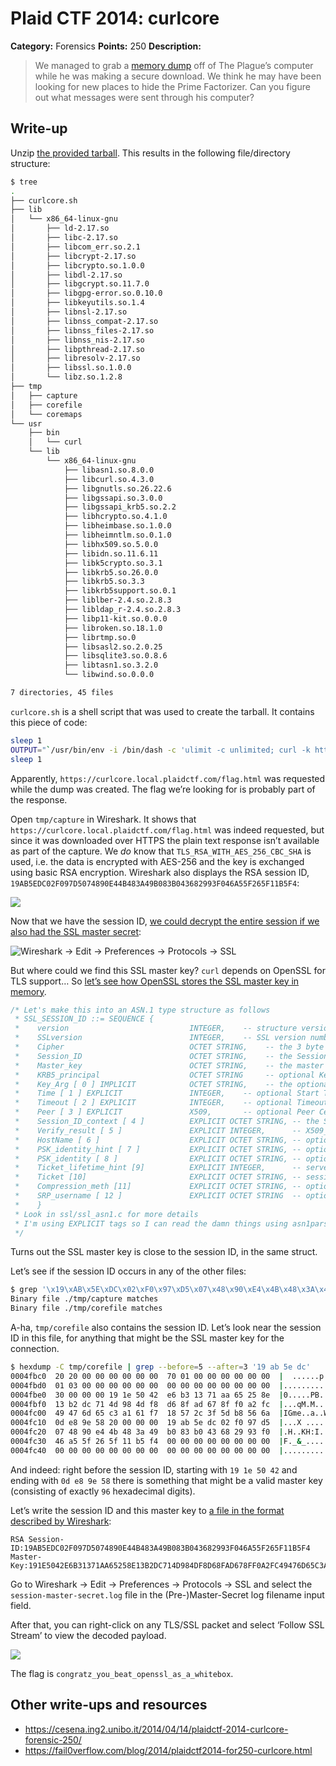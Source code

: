 # Plaid CTF 2014: curlcore

**Category:** Forensics
**Points:** 250
**Description:**

> We managed to grab a [memory dump](curlcore-b9b2bc016a796db9db66be6365d48a6b.tar.bz2) off of The Plague’s computer while he was making a secure download. We think he may have been looking for new places to hide the Prime Factorizer. Can you figure out what messages were sent through his computer?

## Write-up

Unzip [the provided tarball](curlcore-b9b2bc016a796db9db66be6365d48a6b.tar.bz2). This results in the following file/directory structure:

```bash
$ tree
.
├── curlcore.sh
├── lib
│   └── x86_64-linux-gnu
│       ├── ld-2.17.so
│       ├── libc-2.17.so
│       ├── libcom_err.so.2.1
│       ├── libcrypt-2.17.so
│       ├── libcrypto.so.1.0.0
│       ├── libdl-2.17.so
│       ├── libgcrypt.so.11.7.0
│       ├── libgpg-error.so.0.10.0
│       ├── libkeyutils.so.1.4
│       ├── libnsl-2.17.so
│       ├── libnss_compat-2.17.so
│       ├── libnss_files-2.17.so
│       ├── libnss_nis-2.17.so
│       ├── libpthread-2.17.so
│       ├── libresolv-2.17.so
│       ├── libssl.so.1.0.0
│       └── libz.so.1.2.8
├── tmp
│   ├── capture
│   ├── corefile
│   └── coremaps
└── usr
    ├── bin
    │   └── curl
    └── lib
        └── x86_64-linux-gnu
            ├── libasn1.so.8.0.0
            ├── libcurl.so.4.3.0
            ├── libgnutls.so.26.22.6
            ├── libgssapi.so.3.0.0
            ├── libgssapi_krb5.so.2.2
            ├── libhcrypto.so.4.1.0
            ├── libheimbase.so.1.0.0
            ├── libheimntlm.so.0.1.0
            ├── libhx509.so.5.0.0
            ├── libidn.so.11.6.11
            ├── libk5crypto.so.3.1
            ├── libkrb5.so.26.0.0
            ├── libkrb5.so.3.3
            ├── libkrb5support.so.0.1
            ├── liblber-2.4.so.2.8.3
            ├── libldap_r-2.4.so.2.8.3
            ├── libp11-kit.so.0.0.0
            ├── libroken.so.18.1.0
            ├── librtmp.so.0
            ├── libsasl2.so.2.0.25
            ├── libsqlite3.so.0.8.6
            ├── libtasn1.so.3.2.0
            └── libwind.so.0.0.0

7 directories, 45 files
```

`curlcore.sh` is a shell script that was used to create the tarball. It contains this piece of code:

```bash
sleep 1
OUTPUT="`/usr/bin/env -i /bin/dash -c 'ulimit -c unlimited; curl -k https://curlcore.local.plaidctf.com/flag.html & PID=$!; sleep 5; printf "generate-core-file\ninfo proc mappings\ndetach\n" | sudo gdb attach $PID; wait'`"
sleep 1
```

Apparently, `https://curlcore.local.plaidctf.com/flag.html` was requested while the dump was created. The flag we’re looking for is probably part of the response.

Open `tmp/capture` in Wireshark. It shows that `https://curlcore.local.plaidctf.com/flag.html` was indeed requested, but since it was downloaded over HTTPS the plain text response isn’t available as part of the capture. We _do_ know that `TLS_RSA_WITH_AES_256_CBC_SHA` is used, i.e. the data is encrypted with AES-256 and the key is exchanged using basic RSA encryption. Wireshark also displays the RSA session ID, `19AB5EDC02F097D5074890E44B483A49B083B043682993F046A55F265F11B5F4`:

![](wireshark-capture.png)

Now that we have the session ID, [we could decrypt the entire session if we also had the SSL master secret](http://www.cloudshield.com/blog/advanced-malware/how-to-decrypt-openssl-sessions-using-wireshark-and-ssl-session-identifiers/):

![Wireshark → Edit → Preferences → Protocols → SSL](wireshark-ssl-master-secret-log-format.png)

But where could we find this SSL master key? `curl` depends on OpenSSL for TLS support… So [let’s see how OpenSSL stores the SSL master key in memory](https://github.com/openssl/openssl/blob/300b9f0b704048f60776881f1d378c74d9c32fbd/ssl/ssl.h#L558-L559).

```h
/* Let's make this into an ASN.1 type structure as follows
 * SSL_SESSION_ID ::= SEQUENCE {
 *    version                           INTEGER,    -- structure version number
 *    SSLversion                        INTEGER,    -- SSL version number
 *    Cipher                            OCTET STRING,    -- the 3 byte cipher ID
 *    Session_ID                        OCTET STRING,    -- the Session ID
 *    Master_key                        OCTET STRING,    -- the master key
 *    KRB5_principal                    OCTET STRING     -- optional Kerberos principal
 *    Key_Arg [ 0 ] IMPLICIT            OCTET STRING,    -- the optional Key argument
 *    Time [ 1 ] EXPLICIT               INTEGER,    -- optional Start Time
 *    Timeout [ 2 ] EXPLICIT            INTEGER,    -- optional Timeout ins seconds
 *    Peer [ 3 ] EXPLICIT               X509,       -- optional Peer Certificate
 *    Session_ID_context [ 4 ]          EXPLICIT OCTET STRING, -- the Session ID context
 *    Verify_result [ 5 ]               EXPLICIT INTEGER,      -- X509_V_... code for `Peer'
 *    HostName [ 6 ]                    EXPLICIT OCTET STRING, -- optional HostName from servername TLS extension
 *    PSK_identity_hint [ 7 ]           EXPLICIT OCTET STRING, -- optional PSK identity hint
 *    PSK_identity [ 8 ]                EXPLICIT OCTET STRING, -- optional PSK identity
 *    Ticket_lifetime_hint [9]          EXPLICIT INTEGER,      -- server's lifetime hint for session ticket
 *    Ticket [10]                       EXPLICIT OCTET STRING, -- session ticket (clients only)
 *    Compression_meth [11]             EXPLICIT OCTET STRING, -- optional compression method
 *    SRP_username [ 12 ]               EXPLICIT OCTET STRING  -- optional SRP username
 *    }
 * Look in ssl/ssl_asn1.c for more details
 * I'm using EXPLICIT tags so I can read the damn things using asn1parse :-).
 */
 ```

Turns out the SSL master key is close to the session ID, in the same struct.

Let’s see if the session ID occurs in any of the other files:

```bash
$ grep '\x19\xAB\x5E\xDC\x02\xF0\x97\xD5\x07\x48\x90\xE4\x4B\x48\x3A\x49\xB0\x83\xB0\x43\x68\x29\x93\xF0\x46\xA5\x5F\x26\x5F\x11\xB5\xF4' -r .
Binary file ./tmp/capture matches
Binary file ./tmp/corefile matches
```

A-ha, `tmp/corefile` also contains the session ID. Let’s look near the session ID in this file, for anything that might be the SSL master key for the connection.

```bash
$ hexdump -C tmp/corefile | grep --before=5 --after=3 '19 ab 5e dc'
0004fbc0  20 20 00 00 00 00 00 00  70 01 00 00 00 00 00 00  |  ......p.......|
0004fbd0  01 03 00 00 00 00 00 00  00 00 00 00 00 00 00 00  |................|
0004fbe0  30 00 00 00 19 1e 50 42  e6 b3 13 71 aa 65 25 8e  |0.....PB...q.e%.|
0004fbf0  13 b2 dc 71 4d 98 4d f8  d6 8f ad 67 8f f0 a2 fc  |...qM.M....g....|
0004fc00  49 47 6d 65 c3 a1 61 f7  18 57 2c 3f 5d b8 56 6a  |IGme..a..W,?].Vj|
0004fc10  0d e8 9e 58 20 00 00 00  19 ab 5e dc 02 f0 97 d5  |...X .....^.....|
0004fc20  07 48 90 e4 4b 48 3a 49  b0 83 b0 43 68 29 93 f0  |.H..KH:I...Ch)..|
0004fc30  46 a5 5f 26 5f 11 b5 f4  00 00 00 00 00 00 00 00  |F._&_...........|
0004fc40  00 00 00 00 00 00 00 00  00 00 00 00 00 00 00 00  |................|
```

And indeed: right before the session ID, starting with `19 1e 50 42` and ending with `0d e8 9e 58` there is something that might be a valid master key (consisting of exactly `96` hexadecimal digits).

Let’s write the session ID and this master key to [a file in the format described by Wireshark](session-master-secret.log):

```
RSA Session-ID:19AB5EDC02F097D5074890E44B483A49B083B043682993F046A55F265F11B5F4 Master-Key:191E5042E6B31371AA65258E13B2DC714D984DF8D68FAD678FF0A2FC49476D65C3A161F718572C3F5DB8566A0DE89E58
```

Go to Wireshark → Edit → Preferences → Protocols → SSL and select the `session-master-secret.log` file in the (Pre-)Master-Secret log filename input field.

After that, you can right-click on any TLS/SSL packet and select ‘Follow SSL Stream’ to view the decoded payload.

![](wireshark-flag.png)

The flag is `congratz_you_beat_openssl_as_a_whitebox`.

## Other write-ups and resources

* <https://cesena.ing2.unibo.it/2014/04/14/plaidctf-2014-curlcore-forensic-250/>
* <https://fail0verflow.com/blog/2014/plaidctf2014-for250-curlcore.html>
